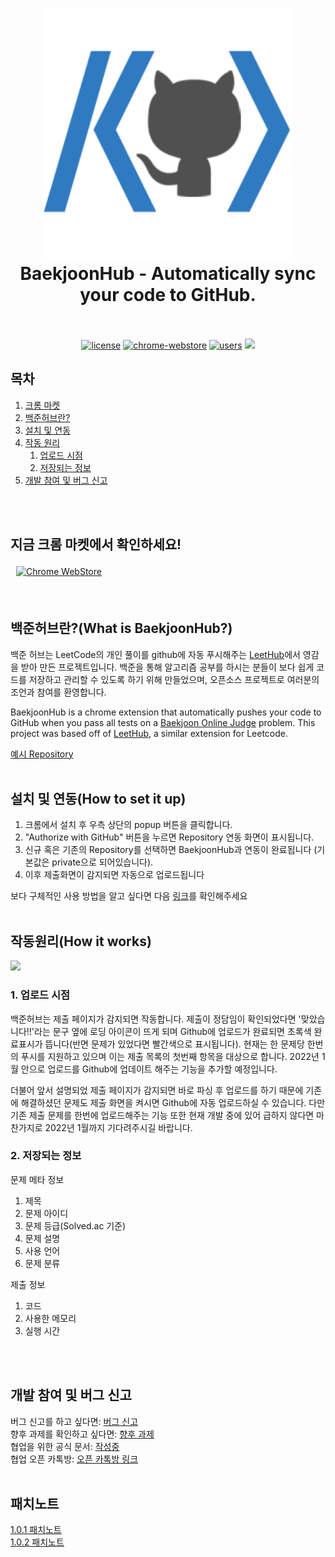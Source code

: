 <h1 align="center">
  <img src="assets/thumbnail.png" alt="BaekjoonHub - Automatically sync your code to GitHub." width="400">
  <br>
  BaekjoonHub - Automatically sync your code to GitHub.
  <br>
  <br>
</h1>

<p align="center">
  <a href="https://github.com/BaekjoonHub/BaekjoonHub/blob/main/LICENSE"><img src="https://img.shields.io/badge/license-MIT-blue.svg" alt="license"/></a>
  <a href="https://chrome.google.com/webstore/detail/baekjoonhub/ccammcjdkpgjmcpijpahlehmapgmphmk"><img src="https://img.shields.io/chrome-web-store/v/ccammcjdkpgjmcpijpahlehmapgmphmk.svg" alt="chrome-webstore"/></a>
  <a href="https://chrome.google.com/webstore/detail/baekjoonhub/ccammcjdkpgjmcpijpahlehmapgmphmk"><img src="https://img.shields.io/chrome-web-store/d/ccammcjdkpgjmcpijpahlehmapgmphmk.svg" alt="users"></a>
  <a href="https://github.com/BaekjoonHub/BaekjoonHub/graphs/contributors" alt="Contributors">
    <img src="https://img.shields.io/github/contributors/BaekjoonHub/BaekjoonHub" />
</a>
</p>

## 목차
1. [크롬 마켓](#지금-크롬-마켓에서-확인하세요)
2. [백준허브란?](#백준허브란what-is-baekjoonhub) 
3. [설치 및 연동](#설치-및-연동how-to-set-it-up)
4. [작동 원리](#작동원리how-it-works)
     1. [업로드 시점](#1-업로드-시점)
     2. [저장되는 정보](#2-저장되는-정보)
5. [개발 참여 및 버그 신고](#개발-참여-및-버그-신고)
<br />
<br />


<!--- 마켓  --->
## 지금 크롬 마켓에서 확인하세요!
<table style="border-collapse: separate;"><tr>
  <td style="border-spacing:2em 0"> 
      <a href="https://chrome.google.com/webstore/detail/BaekjoonHub/ccammcjdkpgjmcpijpahlehmapgmphmk">
        <img src="https://external-content.duckduckgo.com/iu/?u=http%3A%2F%2Fimg.talkandroid.com%2Fuploads%2F2014%2F10%2Fchrome_web_store_logo_new.png&f=1&nofb=1" alt="Chrome WebStore" height=100 width=200/>
      </a>  
  </td>
</tr></table>
<br />



<!--- 소개 --->
## 백준허브란?(What is BaekjoonHub?)

<p>백준 허브는 LeetCode의 개인 풀이를 github에 자동 푸시해주는 <a href="https://github.com/QasimWani/LeetHub">LeetHub</a>에서 영감을 받아 만든 프로젝트입니다. 백준을 통해 알고리즘 공부를 하시는 분들이 보다 쉽게 코드를 저장하고 관리할 수 있도록 하기 위해 만들었으며, 오픈소스 프로젝트로 여러분의 조언과 참여를 환영합니다.</p>
<p>BaekjoonHub is a chrome extension that automatically pushes your code to GitHub when you pass all tests on a <a href="https://www.acmicpc.net/">Baekjoon Online Judge</a> problem. This project was based off of <a href="https://github.com/QasimWani/LeetHub">LeetHub</a>, a similar extension for Leetcode.</p>
<a href="https://github.com/flaxinger/BOJAutoPush"> 예시 Repository</a>
<br />
<br />


<!--- 설치 및 연동 --->
## 설치 및 연동(How to set it up)
<ol>
  <li>크롬에서 설치 후 우측 상단의 popup 버튼을 클릭합니다.</li>
  <li>"Authorize with GitHub" 버튼을 누르면 Repository 연동 화면이 표시됩니다.</li>
  <li>신규 혹은 기존의 Repository를 선택하면 BaekjoonHub과 연동이 완료됩니다
    (기본값은 private으로 되어있습니다).</li>
  <li>이후 제출화면이 감지되면 자동으로 업로드됩니다</li>
</ol>
보다 구체적인 사용 방법을 알고 싶다면 다음 <a href="https://velog.io/@flaxinger/백준허브-사용-방법">링크<a/>를 확인해주세요
<br />
<br />



<!--- 작동 원리 --->
## 작동원리(How it works)

![](assets/extension/output.gif)

### 1. 업로드 시점
<p> 백준허브는 제출 페이지가 감지되면 작동합니다. 제출이 정담임이 확인되었다면 '맞았습니다!!'라는 문구 옆에 로딩 아이콘이 뜨게 되며 Github에 업로드가 완료되면 초록색 완료표시가 뜹니다(반면 문제가 있었다면 빨간색으로 표시됩니다). 현재는 한 문제당 한번의 푸시를 지원하고 있으며 이는 제출 목록의 첫번째 항목을 대상으로 합니다. 2022년 1월 안으로 업로드를 Github에 업데이트 해주는 기능을 추가할 예정입니다.</p>
<p> 더불어 앞서 설명되었 제출 페이지가 감지되면 바로 파싱 후 업로드를 하기 때문에 기존에 해결하셨던 문제도 제출 화면을 켜시면 Github에 자동 업로드하실 수 있습니다. 다만 기존 제출 문제를 한번에 업로드해주는 기능 또한 현재 개발 중에 있어 급하지 않다면 마찬가지로 2022년 1월까지 기다려주시길 바랍니다.</p>

### 2. 저장되는 정보
문제 메타 정보
<ol>
  <li>제목</li>
  <li>문제 아이디</li>
  <li>문제 등급(Solved.ac 기준)</li>
  <li>문제 설명</li>
  <li>사용 언어</li>
  <li>문제 분류</li>
</ol>
제출 정보
<ol>
  <li>코드</li>
  <li>사용한 메모리</li>
  <li>실행 시간</li>
</ol>
<br />
<br />

<!--- 개발 참여 --->
## 개발 참여 및 버그 신고

버그 신고를 하고 싶다면: [버그 신고](https://github.com/BaekjoonHub/BaekjoonHub/issues)<br/>
향후 과제를 확인하고 싶다면: [향후 과제](https://github.com/BaekjoonHub/BaekjoonHub/blob/main/TODO.md)<br/>
협업을 위한 공식 문서: [작성중]()</br>
협업 오픈 카톡방: [오픈 카톡방 링크](https://open.kakao.com/o/gOWn2ySd)
<br />
<br />

<!--- 패치 노트 --->
## 패치노트
  
[1.0.1 패치노트](https://github.com/BaekjoonHub/BaekjoonHub/blob/main/Patch_Notes/1.0.1.md)</br>
[1.0.2 패치노트](https://github.com/BaekjoonHub/BaekjoonHub/blob/main/Patch_Notes/1.0.2.md)

